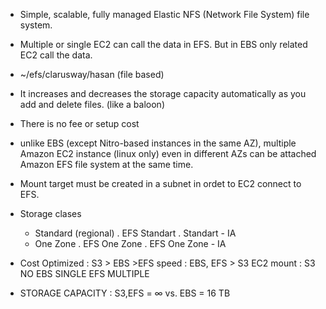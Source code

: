 * Simple, scalable, fully managed Elastic NFS (Network File System) file system.

* Multiple or single EC2 can call the data in EFS. 
  But in EBS only related EC2 call the data.

* ~/efs/clarusway/hasan (file based)

* It increases and decreases the storage capacity automatically as you add and delete files. (like a baloon)

* There is no fee or setup cost

* unlike EBS (except Nitro-based instances in the same AZ), multiple Amazon EC2 instance (linux only) even in different AZs
can be attached Amazon EFS file system at the same time.

* Mount target must be created in a subnet in ordet to EC2 connect to EFS.

* Storage clases
  - Standard (regional)
    . EFS Standart
    . Standart - IA
  - One Zone
    . EFS One Zone
    . EFS One Zone - IA

* Cost Optimized : S3 > EBS >EFS
 speed : EBS, EFS > S3
 EC2 mount : S3   NO
             EBS  SINGLE
             EFS  MULTIPLE

* STORAGE CAPACITY : S3,EFS = ∞ vs. EBS = 16 TB

